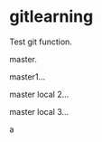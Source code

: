 gitlearning
===========

Test git function.

master.

master1...

master local 2...

master local 3...

a